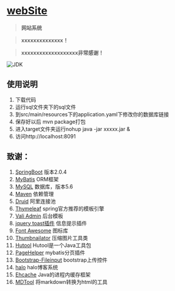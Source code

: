 
<h1><a href="https://127.0.0.1">webSite</a></h1>

>  **网站系统** 

>  **xxxxxxxxxxxxxx！** 

>  **xxxxxxxxxxxxxxxxxxx非常感谢！** 

![JDK](https://img.shields.io/badge/jdk-1.8-green.svg?style=flat-square) 

## 使用说明
1. 下载代码
2. 运行sql文件夹下的sql文件
3. 到src/main/resources下的application.yaml下修改你的数据库链接
4. 保存好以后 mvn package打包
5. 进入target文件夹运行nohup java -jar xxxxx.jar &
6. 访问http://localhost:8091

## 致谢：
 1. [SpringBoot](http://spring.io/projects/spring-boot) 版本2.0.4
 2. [MyBatis](http://www.mybatis.org/mybatis-3/) ORM框架
 3. [MySQL](https://www.mysql.com/) 数据库，版本5.6
 4. [Maven](http://maven.apache.org/)  依赖管理
 5. [Druid](https://github.com/alibaba/druid/) 阿里连接池
 6. [Thymeleaf](https://www.thymeleaf.org/) spring官方推荐的模板引擎
 7. [Vali Admin](https://github.com/pratikborsadiya/vali-admin) 后台模板
 8. [jquery toast插件](http://www.jqueryfuns.com/resource/2412) 信息提示插件
 9. [Font Awesome](http://www.fontawesome.com.cn/faicons/) 图标库
 10. [Thumbnailator](https://github.com/coobird/thumbnailator) 压缩图片工具类
 11. [Hutool](http://hutool.mydoc.io/) Hutool是一个Java工具包
 12. [PageHelper](https://pagehelper.github.io/) mybatis分页插件
 13. [Bootstrap-Fileinput](https://github.com/kartik-v/bootstrap-fileinput) bootstrap上传控件
 14. [halo](https://github.com/ruibaby/halo)  halo博客系统
 15. [Ehcache](http://www.ehcache.org/) Java的进程内缓存框架
 16. [MDTool](https://github.com/cevin15/MDTool) 将markdown转换为html的工具



